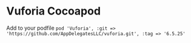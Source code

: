 # Vuforia Cocoapod

Add to your podfile
`pod 'Vuforia', :git => 'https://github.com/AppDelegatesLLC/vuforia.git', :tag => '6.5.25'`
